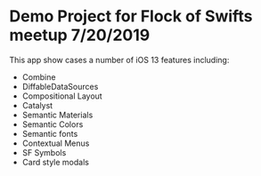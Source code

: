 # Demo Project for Flock of Swifts meetup 7/20/2019


This app show cases a number of iOS 13 features including:
- Combine
- DiffableDataSources
- Compositional Layout
- Catalyst
- Semantic Materials
- Semantic Colors
- Semantic fonts
- Contextual Menus
- SF Symbols
- Card style modals
